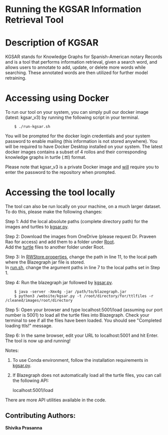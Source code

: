 # Running the KGSAR Information Retrieval Tool

# Description of KGSAR

KGSAR stands for Knowledge Graphs for Spanish-American notary Records and is a tool that performs information retrieval, given a search word, and allows users to annotate to add, update, or delete more words while searching. These annotated words are then utilized for further model retraining. 

# Accessing using Docker
To run our tool on your system, you can simply pull our docker image (latest: kgsar_v3) by running the following script in your terminal.

```
    $ ./run-kgsar.sh
```

You will be prompted for the docker login credentials and your system password to enable mailing (this information is not stored anywhere). You will be required to have Docker Desktop installed on your system. The latest docker images contains a subset of 4 rollos and their corresponding knowledge graphs in turtle (.ttl) format.

Please note that kgsar_v3 is a private Docker image and <u>will</u> require you to enter the password to the repository when prompted.

# Accessing the tool locally

The tool can also be run locally on your machine, on a much larger dataset. To do this, please make the following changes:

Step 1:
    Add the local absolute paths (complete directory path) for the images and turtles to [kgsar.py](/Search-Engine/Root/website/kgsar.py).

Step 2:
    Download the images from OneDrive (please request Dr. Praveen Rao for access) and add them to a folder under [Root](/Search-Engine/Root/). <br/> 
    Add the [turtle](/KG/Turtles/) files to another folder under Root.

Step 3:
    In [RWStore.properties](/Search-Engine/Root/website/RWStore.properties), change the path in line 11, to the local path where the Blazegraph jar file is stored. <br />
    In [run.sh](/Search-Engine/Root/website/run.sh), change the argument paths in line 7 to the local paths set in Step 1.

Step 4:
    Run the blazegraph jar followed by [kgsar.py](/Search-Engine/Root/website/kgsar.py).

        $ java -server -Xmx4g -jar /path/to/blazegraph.jar
        $ python3 /website/kgsar.py -t /root/directory/for/ttlfiles -r /cleaned/images/root/directory

Step 5:
    Open your browser and type localhost:5001/load (assuming our port number is 5001) to load all the turtle files into Blazegraph. Check your terminal to see if all the files have been loaded. You should see "Completed loading ttls!" message.

Step 6:
    In the same browser, edit your URL to localhost:5001 and hit Enter. The tool is now up and running!


Notes:
1. To use Conda environment, follow the installation requirements in [kgsar.py](/Search-Engine/Root/website/kgsar.py).

2. If Blazegraph does not automatically load all the turtle files, you can call the following API:

    localhost:5001/load

There are more API utilities available in the code.

## Contributing Authors:
**Shivika Prasanna**